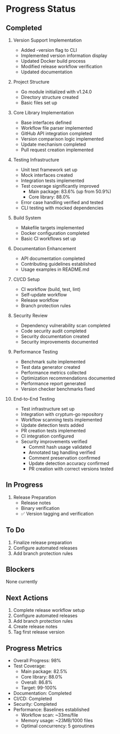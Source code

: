 # Progress Status

## Completed
1. Version Support Implementation
   - Added -version flag to CLI
   - Implemented version information display
   - Updated Docker build process
   - Modified release workflow verification
   - Updated documentation

1. Project Structure
   - Go module initialized with v1.24.0
   - Directory structure created
   - Basic files set up

2. Core Library Implementation
   - Base interfaces defined
   - Workflow file parser implemented
   - GitHub API integration completed
   - Version comparison logic implemented
   - Update mechanism completed
   - Pull request creation implemented

3. Testing Infrastructure
   - Unit test framework set up
   - Mock interfaces created
   - Integration tests implemented
   - Test coverage significantly improved
     * Main package: 83.6% (up from 50.9%)
     * Core library: 88.0%
   - Error case handling verified and tested
   - CLI testing with mocked dependencies

4. Build System
   - Makefile targets implemented
   - Docker configuration completed
   - Basic CI workflows set up

5. Documentation Enhancement
   - API documentation completed
   - Contributing guidelines established
   - Usage examples in README.md

6. CI/CD Setup
   - CI workflow (build, test, lint)
   - Self-update workflow
   - Release workflow
   - Branch protection rules

7. Security Review
   - Dependency vulnerability scan completed
   - Code security audit completed
   - Security documentation created
   - Security improvements documented

8. Performance Testing
   - Benchmark suite implemented
   - Test data generator created
   - Performance metrics collected
   - Optimization recommendations documented
   - Performance report generated
   - Version checker benchmarks fixed

9. End-to-End Testing
   - Test infrastructure set up
   - Integration with cryptum-go repository
   - Workflow scanning tests implemented
   - Update detection tests added
   - PR creation tests implemented
   - CI integration configured
   - Security improvements verified
     * Commit hash usage validated
     * Annotated tag handling verified
     * Comment preservation confirmed
     * Update detection accuracy confirmed
     * PR creation with correct versions tested

## In Progress
1. Release Preparation
   - Release notes
   - Binary verification
   - ✅ Version tagging and verification

## To Do
1. Finalize release preparation
2. Configure automated releases
3. Add branch protection rules

## Blockers
None currently

## Next Actions
1. Complete release workflow setup
2. Configure automated releases
3. Add branch protection rules
4. Create release notes
5. Tag first release version

## Progress Metrics
- Overall Progress: 98%
- Test Coverage: 
  * Main package: 82.5%
  * Core library: 88.0%
  * Overall: 86.8%
  * Target: 99-100%
- Documentation: Completed
- CI/CD: Completed
- Security: Completed
- Performance: Baselines established
  * Workflow scan: ~33ms/file
  * Memory usage: ~23MB/1000 files
  * Optimal concurrency: 5 goroutines
